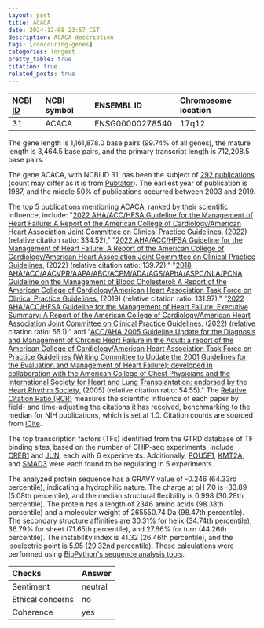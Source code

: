 ```yaml
---
layout: post
title: ACACA
date: 2024-12-08 23:57 CST
description: ACACA description
tags: [cooccuring-genes]
categories: longest
pretty_table: true
citation: true
related_posts: true
---
```




| [NCBI ID](https://www.ncbi.nlm.nih.gov/gene/31) | NCBI symbol | ENSEMBL ID | Chromosome location |
| :-------- | :------- | :-------- | :------- |
| 31  | ACACA | ENSG00000278540 | 17q12 |



The gene length is 1,161,878.0 base pairs (99.74% of all genes), the mature length is 3,464.5 base pairs, and the primary transcript length is 712,208.5 base pairs.


The gene ACACA, with NCBI ID 31, has been the subject of [292 publications](https://pubmed.ncbi.nlm.nih.gov/?term=%22ACACA%22) (count may differ as it is from [Pubtator](https://academic.oup.com/nar/article/47/W1/W587/5494727)). The earliest year of publication is 1987, and the middle 50% of publications occurred between 2003 and 2019.


The top 5 publications mentioning ACACA, ranked by their scientific influence, include: "[2022 AHA/ACC/HFSA Guideline for the Management of Heart Failure: A Report of the American College of Cardiology/American Heart Association Joint Committee on Clinical Practice Guidelines.](https://pubmed.ncbi.nlm.nih.gov/35363499) (2022) (relative citation ratio: 334.52)," "[2022 AHA/ACC/HFSA Guideline for the Management of Heart Failure: A Report of the American College of Cardiology/American Heart Association Joint Committee on Clinical Practice Guidelines.](https://pubmed.ncbi.nlm.nih.gov/35379503) (2022) (relative citation ratio: 139.72)," "[2018 AHA/ACC/AACVPR/AAPA/ABC/ACPM/ADA/AGS/APhA/ASPC/NLA/PCNA Guideline on the Management of Blood Cholesterol: A Report of the American College of Cardiology/American Heart Association Task Force on Clinical Practice Guidelines.](https://pubmed.ncbi.nlm.nih.gov/30586774) (2019) (relative citation ratio: 131.97)," "[2022 AHA/ACC/HFSA Guideline for the Management of Heart Failure: Executive Summary: A Report of the American College of Cardiology/American Heart Association Joint Committee on Clinical Practice Guidelines.](https://pubmed.ncbi.nlm.nih.gov/35363500) (2022) (relative citation ratio: 55.1)," and "[ACC/AHA 2005 Guideline Update for the Diagnosis and Management of Chronic Heart Failure in the Adult: a report of the American College of Cardiology/American Heart Association Task Force on Practice Guidelines (Writing Committee to Update the 2001 Guidelines for the Evaluation and Management of Heart Failure): developed in collaboration with the American College of Chest Physicians and the International Society for Heart and Lung Transplantation: endorsed by the Heart Rhythm Society.](https://pubmed.ncbi.nlm.nih.gov/16160202) (2005) (relative citation ratio: 54.55)." The [Relative Citation Ratio (RCR)](https://journals.plos.org/plosbiology/article?id=10.1371/journal.pbio.1002541) measures the scientific influence of each paper by field- and time-adjusting the citations it has received, benchmarking to the median for NIH publications, which is set at 1.0. Citation counts are sourced from [iCite](https://icite.od.nih.gov).





The top transcription factors (TFs) identified from the GTRD database of TF binding sites, based on the number of CHIP-seq experiments, include [CREB1](https://www.ncbi.nlm.nih.gov/gene/1385) and [JUN](https://www.ncbi.nlm.nih.gov/gene/3725), each with 6 experiments. Additionally, [POU5F1](https://www.ncbi.nlm.nih.gov/gene/5460), [KMT2A](https://www.ncbi.nlm.nih.gov/gene/4297), and [SMAD3](https://www.ncbi.nlm.nih.gov/gene/4088) were each found to be regulating in 5 experiments.











The analyzed protein sequence has a GRAVY value of -0.246 (64.33rd percentile), indicating a hydrophilic nature. The charge at pH 7.0 is -33.89 (5.08th percentile), and the median structural flexibility is 0.998 (30.28th percentile). The protein has a length of 2346 amino acids (98.38th percentile) and a molecular weight of 265550.74 Da (98.47th percentile). The secondary structure affinities are 30.31% for helix (34.74th percentile), 36.79% for sheet (71.65th percentile), and 27.66% for turn (44.26th percentile). The instability index is 41.32 (26.46th percentile), and the isoelectric point is 5.95 (29.32nd percentile). These calculations were performed using [BioPython's sequence analysis tools](https://biopython.org/docs/1.75/api/Bio.SeqUtils.ProtParam.html).



| Checks    | Answer |
| :-------- | :------- |
| Sentiment  | neutral   |
| Ethical concerns | no     |
| Coherence    | yes    |